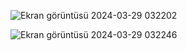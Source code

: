 
![Ekran görüntüsü 2024-03-29 032202](https://github.com/beyzacaglayan/To-Do-Project-/assets/54523165/ceeb792d-1d88-4e40-87ee-fd81e38f02a0)

![Ekran görüntüsü 2024-03-29 032246](https://github.com/beyzacaglayan/To-Do-Project-/assets/54523165/9e28de51-afb4-4a42-bbd7-ac89af975346)
